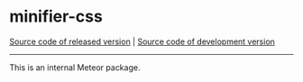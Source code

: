 # minifier-css
[Source code of released version](https://github.com/meteor/meteor/tree/master/packages/minifier-css) | [Source code of development version](https://github.com/meteor/meteor/tree/devel/packages/minifier-css)
***

This is an internal Meteor package.